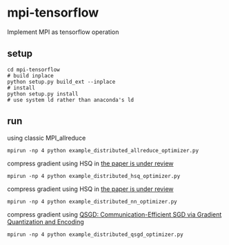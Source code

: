 # mpi-tensorflow
Implement MPI as tensorflow operation


## setup

    cd mpi-tensorflow
    # build inplace
    python setup.py build_ext --inplace
    # install 
    python setup.py install
    # use system ld rather than anaconda's ld

## run

using classic MPI_allreduce
   
    mpirun -np 4 python example_distributed_allreduce_optimizer.py

compress gradient using HSQ in [the paper is under review](https://xinyandai.github.io/#Publications)

    mpirun -np 4 python example_distributed_hsq_optimizer.py


compress gradient using HSQ in [the paper is under review](https://xinyandai.github.io/#Publications)

    mpirun -np 4 python example_distributed_nn_optimizer.py


compress gradient using [QSGD: Communication-Efficient SGD via Gradient Quantization and Encoding](https://papers.nips.cc/paper/6768-qsgd-communication-efficient-sgd-via-gradient-quantization-and-encoding)

    mpirun -np 4 python example_distributed_qsgd_optimizer.py
